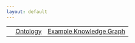 ```yaml
---
layout: default
---
```


||||
|:-------------------------|:------------------|:------------------|
||[Ontology](./ontology.html)|[Example Knowledge Graph](./exampleKG.html)|[Applications](./applications.html)|


